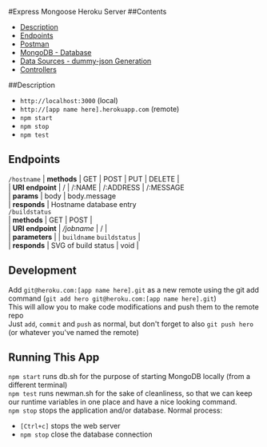 #Express Mongoose Heroku Server
##Contents
* [Description](#Description)
* [Endpoints](#Endpoints)  
* [Postman](postman/)  
* [MongoDB - Database](models/)  
* [Data Sources - dummy-json Generation](data_templates/)  
* [Controllers](controllers/)  

##Description
* `http://localhost:3000`  (local)  
* `http://[app name here].herokuapp.com`  (remote)  
* `npm start`  
* `npm stop`  
* `npm test`  

## Endpoints
`/hostname` 
	| __methods__ | GET | POST | PUT | DELETE |  
	| __URI endpoint__ | / | /:NAME | /:ADDRESS | /:MESSAGE   
	| __params__ | body | body.message   
	| __responds__ | Hostname database entry  
`/buildstatus`  
	| __methods__ | GET | POST |  
	| __URI endpoint__ | _/jobname_ | / |   
	| __parameters__ | | `buildname` `buildstatus` |  
	| __responds__ | SVG of build status | void |  

## Development
Add `git@heroku.com:[app name here].git` as a new remote  using the git add command (`git add hero git@heroku.com:[app name here].git`)  
This will allow you to make code modifications and push them to the remote repo  
Just `add`, `commit` and `push` as normal, but don't forget to also `git push hero` (or whatever you've named the remote)  

## Running This App
`npm start` runs db.sh for the purpose of starting MongoDB locally (from a different terminal)  
`npm test` runs newman.sh for the sake of cleanliness, so that we can keep our runtime variables in one place and have a nice looking command.  
`npm stop` stops the application and/or database. Normal process:
* `[Ctrl+c]` stops the web server  
* `npm stop` close the database connection  
